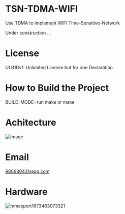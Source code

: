 # TSN-TDMA-WIFI
Use TDMA to implement WIFI Time-Sensitive-Network

Under construction ...

# License
ULB1Dv1: Unlimited License but for one Declaration.

# How to Build the Project

BUILD_MODE=run make or make

# Achitecture
![image](https://user-images.githubusercontent.com/28725147/217141006-7f2ca5fb-a373-487b-bbad-d1fce40ecd86.png)


# Email
980680431@qq.com


# Hardware
![mmexport1673463073321](https://user-images.githubusercontent.com/28725147/211893351-387d5814-735e-43ac-bd19-96bd0cc8518b.jpg)
